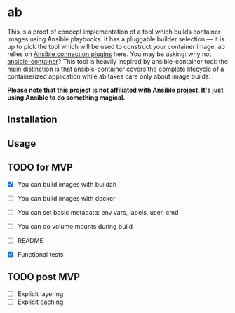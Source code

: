 # ab

This is a proof of concept implementation of a tool which builds container
images using Ansible playbooks. It has a pluggable builder selection — it is up
to pick the tool which will be used to construct your container image. ab
relies on [Ansible connection
plugins](https://docs.ansible.com/ansible/2.6/plugins/connection.html) here.
You may be asking: why not [ansible-container](https://github.com/ansible/ansible-container)? This tool is heavily inspired
by ansible-container tool: the main distinction is that ansible-container
covers the complete lifecycle of a containerized application while ab takes
care only about image builds.

**Please note that this project is not affiliated with Ansible project. It's just using Ansible to do something magical.**


## Installation

## Usage

## TODO for MVP

* [x] You can build images with buildah
* [ ] You can build images with docker
* [ ] You can set basic metadata: env vars, labels, user, cmd
* [ ] You can do volume mounts during build
* [ ] README
* [x] Functional tests


## TODO post MVP

* [ ] Explicit layering
* [ ] Explicit caching
